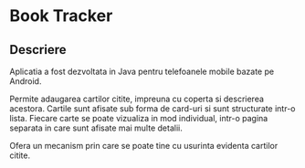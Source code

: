 # Book Tracker

## Descriere

Aplicatia a fost dezvoltata in Java pentru telefoanele mobile bazate pe Android.

Permite adaugarea cartilor citite, impreuna cu coperta si descrierea acestora. Cartile sunt afisate sub forma de card-uri si sunt structurate intr-o lista. Fiecare carte se poate vizualiza in mod individual, intr-o pagina separata in care sunt afisate mai multe detalii.

Ofera un mecanism prin care se poate tine cu usurinta evidenta cartilor citite.

